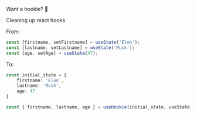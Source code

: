 Want a hookie? 🍪

Cleaning up react hooks

From:
```typescript
const [firstname, setFirstname] = useState('Elon');
const [lastname, setLastname] = useState('Musk');
const [age, setAge] = useState(47);
```

To:
```typescript
const initial_state = {
    firstname: 'Elon',
    lastname: 'Musk',
    age: 47
}

const { firstname, lastname, age } = useHookie(initial_state, useState)
```
